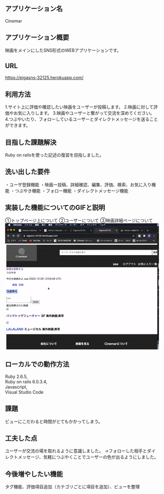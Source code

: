 ## アプリケーション名	
Cinemar
## アプリケーション概要
映画をメインにしたSNS形式のWEBアプリケーションです。
## URL
https://eigasns-32125.herokuapp.com/
## 利用方法
1.サイト上に評価や確認したい映画をユーザーが投稿します。
2.映画に対して評価やお気に入りします。
3.映画やユーザーと繋がって交流を深めてください。
4.つぶやいたり、フォローしているユーザーとダイレクトメッセージを送ることができます。
## 目指した課題解決
Ruby on railsを使った記述の復習を目指しました。
## 洗い出した要件
・ユーザ登録機能 
・映画ー投稿、詳細確認、編集、評価、検索、お気に入り機能
・つぶやき機能
・フォロー機能
・ダイレクトメッセージ機能
## 実装した機能についてのGIFと説明	
①トップページ上について 
②ユーザーについて
③映画詳細ページについて
![動作.gif](./動作.gif)
## ローカルでの動作方法	 
Ruby 2.6.5,   
Ruby on rails 6.0.3.4,   
Javascript,  
Visual Studio Code
## 課題
ビューにこだわると時間がとてもかかってしまう。
## 工夫した点
ユーザーが交流の場を取れるように意識しました。
→フォローした相手とダイレクトメッセージ、気軽につぶやくことでユーザーの色が出るようにしました。
## 今後増やしたい機能
タグ機能、評価項目追加（カテゴリごとに項目を追加）、ビューを整理

